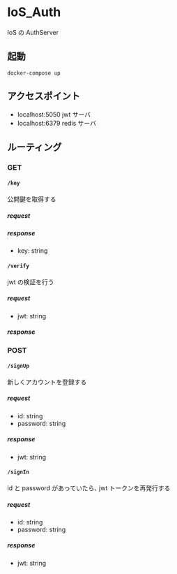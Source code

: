 # IoS_Auth

IoS の AuthServer

## 起動

```
docker-compose up
```

## アクセスポイント

- localhost:5050 jwt サーバ
- localhost:6379 redis サーバ

## ルーティング

### GET

#### `/key`

公開鍵を取得する

##### request

##### response

- key: string

#### `/verify`

jwt の検証を行う

##### request

- jwt: string

##### response

### POST

#### `/signUp`

新しくアカウントを登録する

##### request

- id: string
- password: string

##### response

- jwt: string

#### `/signIn`

id と password があっていたら､
jwt トークンを再発行する

##### request

- id: string
- password: string

##### response

- jwt: string
